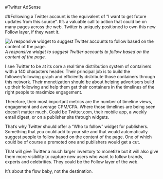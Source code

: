 
#Twitter AdSense

##Following a Twitter account is the equivalent of “I want to get future updates from this source”. It’s a  valuable call to action that could be on many pages across the web. Twitter is uniquely positioned to own this new Follow layer, if they want it.

![A responsive widget to suggest Twitter accounts to follow based on the content of the page.](https://medium2.global.ssl.fastly.net/max/2000/1*0xlOu6bt2LRlnND5Mrh3IA.png)*A responsive widget to suggest Twitter accounts to follow based on the content of the page.*

I see Twitter to be at its core a real time distribution system of containers with a 140 characters header. Their principal job is to build the follower/following graph and efficiently distribute those containers through this network. Their monetization should be about helping advertisers build up their following and help them get their containers in the timelines of the right people to maximize engagement.

Therefore, their most important metrics are the number of timeline views, engagement and average CPM/CPA. Where those timelines are being seen doesn’t matter much. Could be Twitter.com, their mobile app, a weekly email digest, or on a publisher site through widgets.

That’s why Twitter should offer a “Who to follow” widget for publishers. Something that you could add to your site and that would automatically suggest people to follow based on the content of the page. One of which could be of course a promoted one and publishers would get a cut.

That will give Twitter a much larger inventory to monetize but it will also give them more visibility to capture new users who want to follow brands, experts and celebrities. They could be the Follow layer of the web.

It’s about the flow baby, not the destination.
